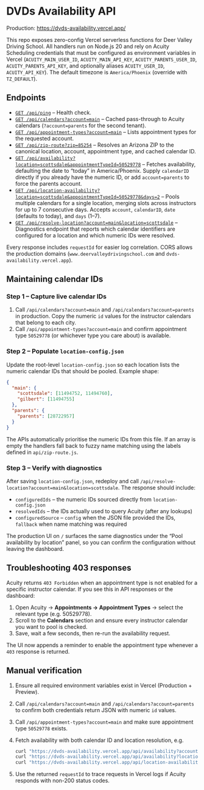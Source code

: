 # DVDs Availability API

Production: https://dvds-availability.vercel.app/

This repo exposes zero-config Vercel serverless functions for Deer Valley Driving School. All handlers run on Node.js 20 and rely on Acuity Scheduling credentials that must be configured as environment variables in Vercel (`ACUITY_MAIN_USER_ID`, `ACUITY_MAIN_API_KEY`, `ACUITY_PARENTS_USER_ID`, `ACUITY_PARENTS_API_KEY`, and optionally aliases `ACUITY_USER_ID`, `ACUITY_API_KEY`). The default timezone is `America/Phoenix` (override with `TZ_DEFAULT`).

## Endpoints

- [`GET /api/ping`](https://dvds-availability.vercel.app/api/ping) – Health check.
- [`GET /api/calendars?account=main`](https://dvds-availability.vercel.app/api/calendars?account=main) – Cached pass-through to Acuity calendars (`?account=parents` for the second tenant).
- [`GET /api/appointment-types?account=main`](https://dvds-availability.vercel.app/api/appointment-types?account=main) – Lists appointment types for the requested account.
- [`GET /api/zip-route?zip=85254`](https://dvds-availability.vercel.app/api/zip-route?zip=85254) – Resolves an Arizona ZIP to the canonical location, account, appointment type, and cached calendar ID.
- [`GET /api/availability?location=scottsdale&appointmentTypeId=50529778`](https://dvds-availability.vercel.app/api/availability?location=scottsdale&appointmentTypeId=50529778) – Fetches availability, defaulting the date to “today” in America/Phoenix. Supply `calendarID` directly if you already have the numeric ID, or add `account=parents` to force the parents account.
- [`GET /api/location-availability?location=scottsdale&appointmentTypeId=50529778&days=2`](https://dvds-availability.vercel.app/api/location-availability?location=scottsdale&appointmentTypeId=50529778&days=2) – Pools multiple calendars for a single location, merging slots across instructors for up to 7 consecutive days. Accepts `account`, `calendarID`, `date` (defaults to today), and `days` (1–7).
- [`GET /api/resolve-location?account=main&location=scottsdale`](https://dvds-availability.vercel.app/api/resolve-location?account=main&location=scottsdale) – Diagnostics endpoint that reports which calendar identifiers are configured for a location and which numeric IDs were resolved.

Every response includes `requestId` for easier log correlation. CORS allows the production domains (`www.deervalleydrivingschool.com` and `dvds-availability.vercel.app`).

## Maintaining calendar IDs

### Step 1 – Capture live calendar IDs

1. Call `/api/calendars?account=main` and `/api/calendars?account=parents` in production. Copy the numeric `id` values for the instructor calendars that belong to each city.
2. Call `/api/appointment-types?account=main` and confirm appointment type `50529778` (or whichever type you care about) is available.

### Step 2 – Populate `location-config.json`

Update the root-level `location-config.json` so each location lists the numeric calendar IDs that should be pooled. Example shape:

```json
{
  "main": {
    "scottsdale": [11494752, 11494760],
    "gilbert": [11494755]
  },
  "parents": {
    "parents": [28722957]
  }
}
```

The APIs automatically prioritise the numeric IDs from this file. If an array is empty the handlers fall back to fuzzy name matching using the labels defined in `api/zip-route.js`.

### Step 3 – Verify with diagnostics

After saving `location-config.json`, redeploy and call `/api/resolve-location?account=main&location=scottsdale`. The response should include:

- `configuredIds` – the numeric IDs sourced directly from `location-config.json`
- `resolvedIds` – the IDs actually used to query Acuity (after any lookups)
- `configuredSource` – `config` when the JSON file provided the IDs, `fallback` when name matching was required

The production UI on `/` surfaces the same diagnostics under the “Pool availability by location” panel, so you can confirm the configuration without leaving the dashboard.

## Troubleshooting 403 responses

Acuity returns `403 Forbidden` when an appointment type is not enabled for a specific instructor calendar. If you see this in API responses or the dashboard:

1. Open Acuity → **Appointments → Appointment Types** → select the relevant type (e.g. 50529778).
2. Scroll to the **Calendars** section and ensure every instructor calendar you want to pool is checked.
3. Save, wait a few seconds, then re-run the availability request.

The UI now appends a reminder to enable the appointment type whenever a `403` response is returned.

## Manual verification

1. Ensure all required environment variables exist in Vercel (Production + Preview).
2. Call `/api/calendars?account=main` and `/api/calendars?account=parents` to confirm both credentials return JSON with numeric `id` values.
3. Call `/api/appointment-types?account=main` and make sure appointment type `50529778` exists.
4. Fetch availability with both calendar ID and location resolution, e.g.

   ```bash
   curl "https://dvds-availability.vercel.app/api/availability?account=main&calendarID=<ID>&appointmentTypeId=50529778&date=2025-10-23"
   curl "https://dvds-availability.vercel.app/api/availability?location=scottsdale&appointmentTypeId=50529778&date=2025-10-23"
   curl "https://dvds-availability.vercel.app/api/location-availability?location=scottsdale&appointmentTypeId=50529778&date=2025-10-23&days=3"
   ```

5. Use the returned `requestId` to trace requests in Vercel logs if Acuity responds with non-200 status codes.
